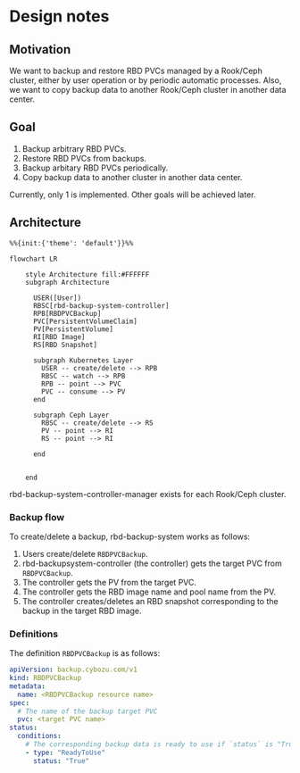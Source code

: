 # Design notes

## Motivation

We want to backup and restore RBD PVCs managed by a Rook/Ceph cluster, either by user operation or by periodic automatic processes. Also, we want to copy backup data to another Rook/Ceph cluster in another data center.

## Goal

1. Backup arbitrary RBD PVCs.
2. Restore RBD PVCs from backups.
3. Backup arbitary RBD PVCs periodically.
4. Copy backup data to another cluster in another data center.

Currently, only 1 is implemented. Other goals will be achieved later.

## Architecture

```mermaid
%%{init:{'theme': 'default'}}%%

flowchart LR

    style Architecture fill:#FFFFFF
    subgraph Architecture

      USER([User])
      RBSC[rbd-backup-system-controller]
      RPB[RBDPVCBackup]
      PVC[PersistentVolumeClaim]
      PV[PersistentVolume]
      RI[RBD Image]
      RS[RBD Snapshot]

      subgraph Kubernetes Layer
        USER -- create/delete --> RPB
        RBSC -- watch --> RPB
        RPB -- point --> PVC
        PVC -- consume --> PV
      end

      subgraph Ceph Layer
        RBSC -- create/delete --> RS
        PV -- point --> RI
        RS -- point --> RI
        
      end


    end
```

rbd-backup-system-controller-manager exists for each Rook/Ceph cluster.

### Backup flow

To create/delete a backup, rbd-backup-system works as follows:

1. Users create/delete `RBDPVCBackup`.
2. rbd-backupsystem-controller (the controller) gets the target PVC from `RBDPVCBackup`.
3. The controller gets the PV from the target PVC.
4. The controller gets the RBD image name and pool name from the PV.
5. The controller creates/deletes an RBD snapshot corresponding to the backup in the target RBD image.

### Definitions

The definition `RBDPVCBackup` is as follows:

```yaml
apiVersion: backup.cybozu.com/v1
kind: RBDPVCBackup
metadata:
  name: <RBDPVCBackup resource name>
spec:
  # The name of the backup target PVC
  pvc: <target PVC name>
status:
  conditions:
    # The corresponding backup data is ready to use if `status` is "True"
    - type: "ReadyToUse"
      status: "True"
```
